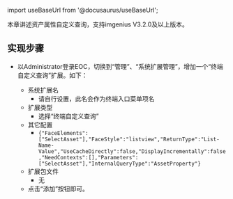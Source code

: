 
import useBaseUrl from '@docusaurus/useBaseUrl';

本章讲述资产属性自定义查询，支持imgenius V3.2.0及以上版本。

## 实现步骤

* 以Administrator登录EOC，切换到“管理”、“系统扩展管理”，增加一个“终端自定义查询”扩展。如下：

  * 系统扩展名
    * 请自行设置，此名会作为终端入口菜单项名
  * 扩展类型
    * 选择“终端自定义查询”
  * 其它配置
    * `{"FaceElements":["SelectAsset"],"FaceStyle":"listview","ReturnType":"List-Name-Value","UseCacheDirectly":false,"DisplayIncrementally":false,"NeedContexts":[],"Parameters":["SelectAsset"],"InternalQueryType":"AssetProperty"}`
  * 扩展包文件
    * 无
  * 点击“添加”按钮即可。
  